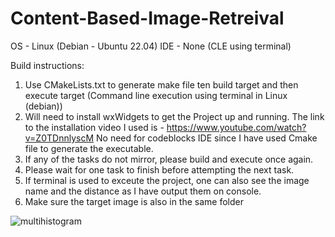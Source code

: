 # Content-Based-Image-Retreival

OS - Linux (Debian - Ubuntu 22.04)
IDE - None (CLE using terminal)


Build instructions: 
1. Use CMakeLists.txt to generate make file ten build target and then execute target (Command line execution using terminal in Linux (debian))
2. Will need to install wxWidgets to get the Project up and running. The link to the installation video I used is - https://www.youtube.com/watch?v=Z0TDnnlyscM No need for codeblocks IDE since I have used Cmake file to generate the executable.
3. If any of the tasks do not mirror, please build and execute once again. 
4. Please wait for one task to finish before attempting the next task.
5. If terminal is used to exceute the project, one can also see the image name and the distance as I have output them on console.
6. Make sure the target image is also in the same folder

![multihistogram](https://user-images.githubusercontent.com/55364143/235316423-530a1f5c-ebdd-4fc5-a487-4c8e9d20452c.png)
